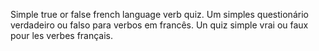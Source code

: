 Simple true or false french language verb quiz.
Um simples questionário verdadeiro ou falso para verbos em francês.
Un quiz simple vrai ou faux pour les verbes français.
